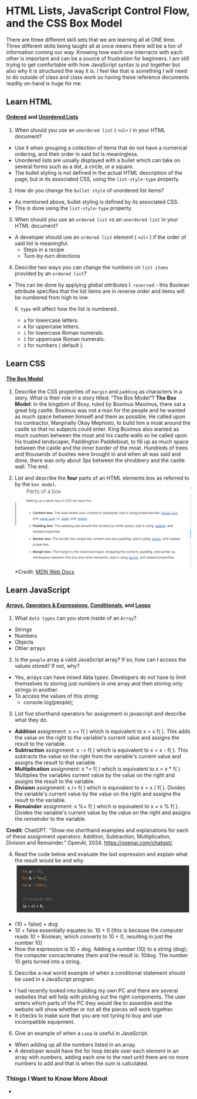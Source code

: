 # HTML Lists, JavaScript Control Flow, and the CSS Box Model

There are three different skill sets that we are learning all at ONE time. Three different skills being taught all at once means there will be a ton of information coming our way. Knowing how each one interracts with each other is important and can be a source of frustration for beginners. I am still trying to get comfortable with how JavaScript syntax is put together but also why it is structured the way it is. I feel like that is something I will need to do outside of class and class work so having these reference documents readily on-hand is huge for me.

## Learn HTML
#### [Ordered](https://developer.mozilla.org/en-US/docs/Web/HTML/Element/ol) and [Unordered Lists](https://developer.mozilla.org/en-US/docs/Web/HTML/Element/ul)
1. When should you use an `unordered list` ( `<ul>` ) in your HTML document?
- Use it when grouping a collection of items that do not have a numerical ordering, and their order in said list is meaningless.
- Unordered lists are usually displayed with a bullet which can take on several forms such as a dot, a circle, or a square.
- The bullet styling is not defined in the actual HTML description of the page, but in its associated CSS, using the `list-style-type` property.

2. How do you change the `bullet style` of unordered list items?
- As mentioned above, bullet styling is defined by its associated CSS.
- This is done using the `list-style-type` property.

3. When should you use an `ordered list` vs an `unordered list` in your HTML document?
- A developer should use an `ordered list` element ( `<ol>` ) if the order of said list is meaningful.
  * Steps in a recipe
  * Turn-by-turn directions

4. Describe two ways you can change the numbers on `list items` provided by an `ordered list`?
- This can be done by applying *global attributes*
  I. `reversed` - this Boolean attribute specifies that the list items are in reverse order and items will be numbered from high to low.

  II. `type` will affect how the list is numbered.
  * `a` for lowercase letters.
  * `A` for uppercase letters.
  * `i` for lowercase Roman numerals.
  * `I` for uppercase Roman numerals.
  * `1` for numbers ( default ).


## Learn CSS
#### [The Box Model](https://developer.mozilla.org/en-US/docs/Learn/CSS/Building_blocks/The_box_model)
1. Describe the CSS properties of `margin` and `padding` as characters in a story. What is their role in a story titled: “The Box Model”?
**The Box Model**:
In the kingdom of Boxy, ruled by Boximus Maximus, there sat a great big castle. Boximus was not a man for the people and he wanted as much space between himself and them as possible. He called upon his contractor, Marginally Okay Mephisto, to build him a moat around the castle so that no subjects could enter. 
King Boximus also wanted as much cushion between the moat and his castle walls so he called upon his trusted landscaper, Paddington Paddleboat, to fill up as much space between the castle and the inner border of the moat. Hundreds of trees and thousands of bushes were brought in and when all was said and done, there was only about 3px between the shrubbery and the castle wall.
The end.


2. List and describe the **four** parts of an HTML elements box as referred to by the `box model`.
![Four Parts](./assets/fourPartsOfCSSBoxModel.png)
*Credit: [MDN Web Docs](https://developer.mozilla.org/en-US/docs/Learn/CSS/Building_blocks/The_box_model)

## Learn JavaScript
#### [Arrays](https://developer.mozilla.org/en-US/docs/Learn/JavaScript/First_steps/Arrays), [Operators & Expressions](https://developer.mozilla.org/en-US/docs/Web/JavaScript/Guide/Expressions_and_Operators), [Conditionals](https://developer.mozilla.org/en-US/docs/Learn/JavaScript/Building_blocks/conditionals), and [Loops](https://developer.mozilla.org/en-US/docs/Learn/JavaScript/Building_blocks/Looping_code)

1. What `data types` can you store inside of an `Array`?
- Strings
- Numbers
- Objects
- Other arrays

2. Is the `people` array a valid JavaScript array? If so, how can I access the values stored? If not, why?
- Yes, arrays can have mixed data *types*. Developers do not have to limit themselves to storing just numbers in one array and then storing only strings in another.
- To access the values of this string:
  * console.log(people);

3. List five shorthand operators for assignment in javascript and describe what they do.
- **Addition** assignment: x += f( ) which is equivalent to  x = x  f( ). This adds the value on the right to the variable's current value and assigns the result to the variable.
- **Subtraction** assignment:  x -= f( ) which is equivalent to x = x - f( ). This subtracts the value on the right from the variable's current value and assigns the result to that variable.
- **Multiplication** assignment: x *= f( ) which is equivalent to x = x * f( ). Multiplies the variables current value by the value on the right and assigns the result to the variable.
- **Division** assignment: x /= f( ) which is equivalent to x = x / f( ). Divides the variable's current value by the value on the right and assigns the result to the variable.
- **Remainder** assignment: x %= f( ) which is equivalent to x = x % f( ). Divides the variable's current value by the value on the right and assigns the *remainder* to the variable.

**Credit**: ChatGPT. "Show me shorthand examples and explanations for each of these assignment operators: Addition, Subtraction, Multiplication, Division and Remainder." OpenAI, 2024. https://openai.com/chatgpt/.


4. Read the code below and evaluate the last expression and explain what the result would be and why.
![code below](./assets/codeEvalReading03.png)
- (10 + false) + dog
- 10 + false essentially equates to: 10 + 0 [this is because the computer reads 10 + Boolean, which converts to 10 + 0, resulting in just the number 10]
- Now the expression is 10 + dog. Adding a number (10) to a string (dog); the computer concactenates them and the result is: 10dog. The number 10 gets turned into a string.

5. Describe a real world example of when a conditional statement should be used in a JavaScript program.
- I had recently looked into building my own PC and there are several websites that will help with picking out the right components. The user enters which parts of the PC they would like to assemble and the website will show whether or not all the pieces will work together. 
- It checks to make sure that you are not tyring to buy and use incompatible equipment.

6. Give an example of when a `Loop` is useful in JavaScript.
- When adding up all the numbers listed in an array.
- A developer would have the for loop iterate over each element in an array with *numbers*, adding each one to the next until there are no more numbers to add and that is when the *sum* is calculated.


### Things I Want to Know More About
- 